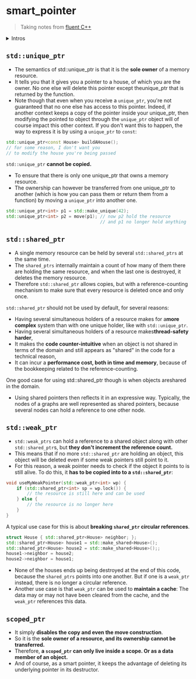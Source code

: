 # smart_pointer

> Taking notes from [fluent C++](https://www.fluentcpp.com/2018/12/25/free-ebook-smart-pointers/)

<details><summary markdown="span">Intros</summary>

> :brain: The programming task of ensuring that all objects are correctly deleted is very low in terms of
levels of abstraction, and since **writing good code essentially comes down to respecting levels of
abstraction**, you want to keep those tasks away from your business logic (or any sort of logic for
that matter)


C++ has several types of memories, that correspond to different parts of the physical memory.

- They are: the **static**, the **stack**, and the **heap**.


**The stack**

Objects allocated on the stack are automatically destroyed when they go out of scope.

- In C++ a scope is defined by a pair of brackets (​{​ and ​}​) except those used to initialize objects

There are 3 ways for an object to go out of scope:

- encountering the next closing bracket (}),
- encountering a return statement,
- having an exception thrown inside the current scope that is not caught inside the current scope.


**The heap**

- The heap is where dynamically allocated objects are stored, that is to say ​objects that are allocated with a call to `new​`, which returns a pointer
- strictly speaking, the memory allocated by new is called the **free store**.
- The heap is the memory allocated by `​malloc​`, `​calloc` and `​realloc`
- The term 'heap' is so ubiquitous in developer jargon to talk about any dynamically allocated memory that I am using it here in that sense.
- Anyway to destroy an object allocated by new, we have to do it manually by calling `delete`
- Contrary to the stack, **objects allocated on the heap are ​not destroyed automatically​.**
  - This offers the **advantages of keeping them longer than the end of a scope**, and without incurring any copy except those of pointers which are very cheap.
- But as a price to pay for this flexibility it puts you, the developer, in charge of their deletion.

> :brain: `delete` has to be called ​**once and only once** to deallocate a heap-based object.

- If it is not called the object is not deallocated, and its memory space is not reusable - this is called a memory leak.
- But on the other hand, a delete called **more than once on the same address leads to undefined behaviour**.

**RAII**

- The principle of RAII is simple: wrap a resource (a pointer for instance) into an object, and
dispose of the resource in its destructor.

```cpp
template <typename T>
class SmartPointer
{
public:
    explicit SmartPointer(T* p) : p_(p) {}
    ~SmartPointer() { delete p_; }
private:
    T* p_;
};
```

- The point is that **you can manipulate smart pointers as objects allocated on the stack.**
- And the compiler will take care of automatically calling the destructor of the smart pointer because...
**objects allocated on the stack are automatically destroyed when they go out of scope​.**
- And this will therefore call delete on the wrapped pointer. Only once.
- The problem above is ... what if you do:

```cpp
{
    SmartPointer<int> sp1(new int(42));
    SmartPointer<int> sp2 = sp1; // now both sp1 and sp2 point to
                                 // the same object
} // sp1 and sp2 are both destroyed, the pointer is deleted twice!
```

- it deletes the underlying object twice, leading to undefined behaviour. How to deal with copy then? This is a feature on which the various types of smart pointer differ.


## Raw pointers

- Raw pointers share a lot with references, but the latter should be preferred except in some cases
- **Raw pointers and references represent access to an object, but not ownership​.**
- When you hold an object with a `​unique_ptr` and want to pass it to an interface. You don’t pass the `​unique_ptr​`, nor a reference to it, but rather **a reference to the pointed to object:**

```cpp

void renderHouse(const House& house)
//...
std::unique_ptr<House> house = buildAHouse();
renderHouse(*house);
```

</details>


## `std::unique_ptr`

- The semantics of ​std::unique_ptr is that it is the **sole owner** of a memory resource.
- It tells you that it gives you a pointer to a house, of which you are the owner. ​No one else will delete this pointer except the ​unique_ptr that is returned by the function.
- Note though that even when you receive a `unique_ptr`, you're not guaranteed that no one else has access to this pointer. Indeed, if another context keeps a copy of the pointer inside your unique_ptr​, then modifying the pointed to object through the `​unique_ptr` object will of course impact this other context. If you don't want this to happen, the way to express it is by using a `​unique_ptr​` to `​const​`:

```cpp
std::unique_ptr<const House> buildAHouse();
// for some reason, I don't want you
// to modify the house you're being passed
```

`std::unique_ptr` **cannot be copied.**

- To ensure that there is only one unique_ptr that owns a memory resource.
- The ownership can however be transferred from one ​unique_ptr to another (which is how you can pass them or return them from a function) by moving a `​unique_ptr` into another one.

```cpp
std::unique_ptr<int> p1 = std::make_unique(42);
std::unique_ptr<int> p2 = move(p1); // now p2 hold the resource
                                    // and p1 no longer hold anything
```

## `std::shared_ptr`

- A single memory resource can be held by several `​std::shared_ptr​s` at the same time​.
- The `​shared_ptr​s` internally maintain a count of how many of them there are holding the same resource, and when the last one is destroyed, it deletes the memory resource.
- Therefore `​std::shared_ptr` allows copies, but with a reference-counting mechanism to make sure that every resource is deleted once and only once.

`std::shared_ptr`​ should not be used by default​, for several reasons:

- Having several simultaneous holders of a resource makes for a **​more complex** system than with one unique holder, like with `​std::unique_ptr`​.
- Having several simultaneous holders of a resource makes **​thread-safety​ harder**,
- It makes the **​code counter-intuitive** when an object is not shared in terms of the domain and still appears as "shared" in the code for a technical reason,
- It can incur a **​performance cost, both in time and memory**, because of the bookkeeping related to the reference-counting.

One good case for using ​std::shared_ptr though is when objects are ​shared in the domain​.

- Using shared pointers then reflects it in an expressive way. Typically, the nodes of a graphs are well represented as shared pointers, because several nodes can hold a reference to one other node.


## `std::weak_ptr`

- `std::weak_ptr​s` can hold a reference to a shared object along with other `std::shared_ptr`​s, but **they don't increment the reference count.**
- This means that if no more `std::shared_ptr` are holding an object, this object will be deleted even if some weak pointers still point to it.
- For this reason, a weak pointer needs to check if the object it points to is still alive. To do this, it **has to be copied into to a `​std::shared_ptr`**​:

```cpp
void useMyWeakPointer(std::weak_ptr<int> wp) {
    if (std::shared_ptr<int> sp = wp.lock()) {
        // the resource is still here and can be used
    } else {
        // the resource is no longer here
    }
}
```

A typical use case for this is about **​breaking `​shared_ptr` circular references**​.

```cpp
struct House { std::shared_ptr<House> neighbor; };
std::shared_ptr<House> house1 = std::make_shared<House>();
std::shared_ptr<House> house2 = std::make_shared<House>();;
house1->neighbor = house2;
house2->neighbor = house1;
```

- None of the houses ends up being destroyed at the end of this code, because the `​shared_ptr​s` points into one another. But if one is a `​weak_ptr` instead, there is no longer a circular reference.
- Another use case is that `​weak_ptr` can be used to **maintain a cache**​: The data may or may not have been cleared from the cache, and the
`weak_ptr​` references this data.

## `scoped_ptr`

- It simply **disables the copy and even the move construction**.
- So it is the **sole owner of a resource, and its ownership cannot be transferred.**
- Therefore, **a `​scoped_ptr` can only live inside a scope. Or as a data member of an object.**
- And of course, as a smart pointer, it keeps the advantage of deleting its underlying pointer in its destructor.


